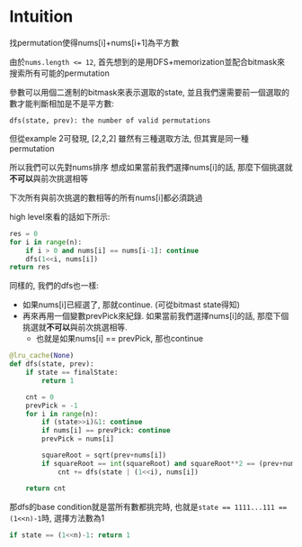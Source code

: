 # Intuition

找permutation使得nums[i]+nums[i+1]為平方數

由於`nums.length <= 12`, 首先想到的是用DFS+memorization並配合bitmask來搜索所有可能的permutation

參數可以用個二進制的bitmask來表示選取的state, 並且我們還需要前一個選取的數才能判斷相加是不是平方數:

`dfs(state, prev): the number of valid permutations`

但從example 2可發現, [2,2,2] 雖然有三種選取方法, 但其實是同一種permutation

所以我們可以先對nums排序
想成如果當前我們選擇nums[i]的話, 那麼下個挑選就**不可以**與前次挑選相等

下次所有與前次挑選的數相等的所有nums[i]都必須跳過

high level來看的話如下所示:
```py
res = 0
for i in range(n):
    if i > 0 and nums[i] == nums[i-1]: continue
    dfs(1<<i, nums[i])
return res
```

同樣的, 我們的dfs也一樣:
- 如果nums[i]已經選了, 那就continue. (可從bitmast state得知)
- 再來再用一個變數prevPick來紀錄. 如果當前我們選擇nums[i]的話, 那麼下個挑選就**不可以**與前次挑選相等.
  - 也就是如果nums[i] == prevPick, 那也continue
```py
@lru_cache(None)
def dfs(state, prev):
    if state == finalState:
        return 1

    cnt = 0
    prevPick = -1
    for i in range(n):
        if (state>>i)&1: continue
        if nums[i] == prevPick: continue
        prevPick = nums[i]

        squareRoot = sqrt(prev+nums[i])
        if squareRoot == int(squareRoot) and squareRoot**2 == (prev+nums[i]):
            cnt += dfs(state | (1<<i), nums[i])

    return cnt
```

那dfs的base condition就是當所有數都挑完時, 也就是`state == 1111...111 == (1<<n)-1`時, 選擇方法數為1

```py
if state == (1<<n)-1: return 1
```